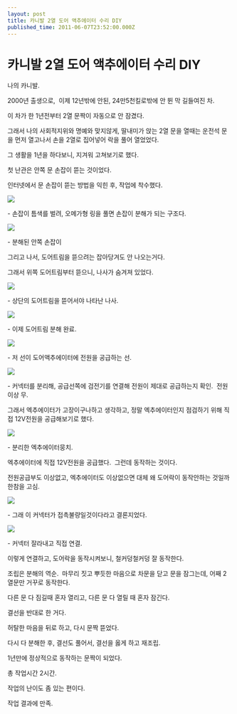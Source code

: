 ```yaml
---
layout: post
title: 카니발 2열 도어 액추에이터 수리 DIY
published_time: 2011-06-07T23:52:00.000Z
---
```


# 카니발 2열 도어 액추에이터 수리 DIY


나의 카니발.

2000년 출생으로,  이제 12년밖에 안된, 24만5천킬로밖에 안 뛴 막 길들여진 차.

이 차가 한 1년전부터 2열 문짝이 자동으로 안 잠겼다.

그래서 나의 사회적지위와 명예와 맞지않게, 딸내미가 앉는 2열 문을 열때는 운전석 문을 먼저 열고나서 손을 2열로 집어넣어 락을 풀어 열었었다.

그 생활을 1년을 하다보니, 지겨워 고쳐보기로 했다.

첫 난관은 안쪽 문 손잡이 뜯는 것이었다.

인터넷에서 문 손잡이 뜯는 방법을 익힌 후, 작업에 착수했다.

![](../pds/201106/07/80/a0109780_4dee368cad1e7.jpg)

\- 손잡이 틈색를 벌려, 오메가형 링을 풀면 손잡이 분해가 되는 구조다.

![](../pds/201106/07/80/a0109780_4dee368f649df.jpg)

\- 분해된 안쪽 손잡이

그리고 나서, 도어트림을 뜯으려는 잡아당겨도 안 나오는거다.

그래서 위쪽 도어트림부터 뜯으니, 나사가 숨겨져 있었다.

![](../pds/201106/07/80/a0109780_4dee3693e3ae2.jpg)

\- 상단의 도어트림을 뜯어서야 나타난 나사.

![](../pds/201106/07/80/a0109780_4dee36955a7bc.jpg)

\- 이제 도어트림 분해 완료.

![](../pds/201106/07/80/a0109780_4dee3697b2c60.jpg)

\- 저 선이 도어액추에이터에 전원을 공급하는 선.

![](../pds/201106/07/80/a0109780_4dee3699a9345.jpg)

\- 커넥터를 분리해, 공급선쪽에 검전기를 연결해 전원이 제대로 공급하는지 확인.  전원이상 무.

그래서 엑추에이터가 고장이구나하고 생각하고, 정말 엑추에이터인지 점검하기 위해 직접 12V전원을 공급해보기로 했다.

![](../pds/201106/07/80/a0109780_4dee369b6cc6d.jpg)

\- 분리한 엑추에이터뭉치.

엑추에이터에 직접 12V전원을 공급했다.  그런데 동작하는 것이다.

전원공급부도 이상없고, 엑추에이터도 이상없으면 대체 왜 도어락이 동작안하는 것일까 한참을 고심.

![](../pds/201106/07/80/a0109780_4dee369c006b8.jpg)

\- 그래 이 커넥터가 접촉불량일것이다라고 결론지었다.

![](../pds/201106/07/80/a0109780_4dee36cc4f8e3.jpg)

\- 커넥터 잘라내고 직접 연결.

이렇게 연결하고, 도어락을 동작시켜보니, 철커덩철커덩 잘 동작한다.

조립은 분해의 역순.  마무리 짓고 뿌듯한 마음으로 차문을 닫고 문을 잠그는데, 어째 2열문만 거꾸로 동작한다.

다른 문 다 짐길때 혼자 열리고, 다른 문 다 열릴 때 혼자 잠긴다.

결선을 반대로 한 거다.

허탈한 마음을 뒤로 하고, 다시 문짝 뜯었다.

다시 다 분해한 후, 결선도 풀어서, 결선을 옳게 하고 재조립.

1년만에 정상적으로 동작하는 문짝이 되었다.

총 작업시간 2시간.

작업의 난이도 좀 있는 편이다.

작업 결과에 만족.

